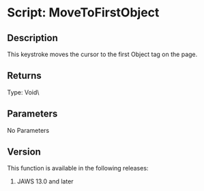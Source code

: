 # Script: MoveToFirstObject

## Description

This keystroke moves the cursor to the first Object tag on the page.

## Returns

Type: Void\

## Parameters

No Parameters

## Version

This function is available in the following releases:

1.  JAWS 13.0 and later
